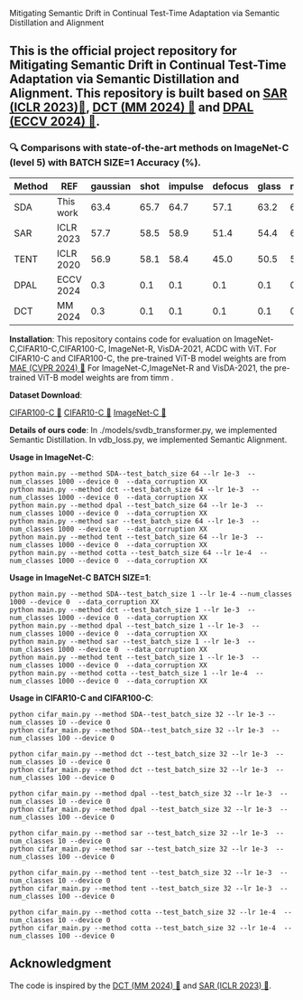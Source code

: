 Mitigating Semantic Drift in Continual Test-Time Adaptation via Semantic Distillation and Alignment

## This is the official project repository for Mitigating Semantic Drift in Continual Test-Time Adaptation via Semantic Distillation and Alignment. This repository is built based on [SAR (ICLR 2023)🔗](https://github.com/mr-eggplant/SAR), [DCT (MM 2024) 🔗](https://github.com/yushuntang/DCT) and [DPAL (ECCV 2024) 🔗](https://github.com/yushuntang/DCT).



### 🔍 Comparisons with state-of-the-art methods on ImageNet-C (level 5) with BATCH SIZE=1 Accuracy (%).

| Method | REF         | gaussian | shot | impulse | defocus | glass | motion | zoom | snow | frost | fog  | brightness | contrast | elastic | pixelate | jpeg | Mean↑ |
|--------|-------------|----------|------|---------|---------|-------|--------|------|------|-------|------|------------|----------|---------|----------|------|-------|
| SDA  | This work   | 63.4     | 65.7 | 64.7    | 57.1    | 63.2  | 66.3   | 28.6 | 71.8 | 70.8  | 75.3 | 78.4       | 43.8     | 72.1    | 75.8     | 73.2 | 64.7  |
| SAR    | ICLR 2023   | 57.7     | 58.5 | 58.9    | 51.4    | 54.4  | 61.5   | 59.1 | 64.8 | 64.9  | 67.6 | 78.1       | 2.0      | 68.1    | 67.9     | 66.0 | 58.7  |
| TENT   | ICLR 2020   | 56.9     | 58.1 | 58.4    | 45.0    | 50.5  | 58.4   | 50.0 | 51.9 | 56.3  | 58.7 | 78.2       | 11.4     | 59.5    | 70.1     | 71.4 | 55.7  |
| DPAL   | ECCV 2024   | 0.3      | 0.1  | 0.1     | 0.1     | 0.1   | 0.1    | 0.1  | 0.1  | 0.1   | 0.1  | 0.1        | 0.1      | 0.1     | 0.1      | 0.1  | 0.1   |
| DCT    | MM 2024     | 0.3      | 0.1  | 0.1     | 0.1     | 0.1   | 0.1    | 0.1  | 0.1  | 0.1   | 0.1  | 0.1        | 0.1      | 0.1     | 0.1      | 0.1  | 0.1   |


**Installation**:
This repository contains code for evaluation on ImageNet-C,CIFAR10-C,CIFAR100-C, ImageNet-R, VisDA-2021, ACDC with ViT.
For CIFAR10-C and CIFAR100-C, the pre-trained ViT-B model weights are from [MAE (CVPR 2024) 🔗](https://github.com/RanXu2000/continual-mae?tab=readme-ov-file)
For ImageNet-C,ImageNet-R and  VisDA-2021, the pre-trained ViT-B model weights are from timm .

**Dataset Download**:

[CIFAR100-C 🔗](https://zenodo.org/records/3555552)
[CIFAR10-C 🔗](https://zenodo.org/records/2535967)
[ImageNet-C 🔗](https://zenodo.org/records/2235448#.Yj2RO_co_mF)


**Details of ours code**:
In ./models/svdb\_transformer.py, we implemented Semantic Distillation. In vdb\_loss.py, we implemented Semantic Alignment.

**Usage in ImageNet-C**:
```
python main.py --method SDA--test_batch_size 64 --lr 1e-3  --num_classes 1000 --device 0  --data_corruption XX
python main.py --method dct --test_batch_size 64 --lr 1e-3  --num_classes 1000 --device 0  --data_corruption XX
python main.py --method dpal --test_batch_size 64 --lr 1e-3  --num_classes 1000 --device 0  --data_corruption XX
python main.py --method sar --test_batch_size 64 --lr 1e-3  --num_classes 1000 --device 0  --data_corruption XX
python main.py --method tent --test_batch_size 64 --lr 1e-3  --num_classes 1000 --device 0  --data_corruption XX
python main.py --method cotta --test_batch_size 64 --lr 1e-4  --num_classes 1000 --device 0  --data_corruption XX
```
**Usage in ImageNet-C BATCH SIZE=1**:
```
python main.py --method SDA--test_batch_size 1 --lr 1e-4 --num_classes 1000 --device 0  --data_corruption XX
python main.py --method dct --test_batch_size 1 --lr 1e-3  --num_classes 1000 --device 0  --data_corruption XX
python main.py --method dpal --test_batch_size 1 --lr 1e-3  --num_classes 1000 --device 0  --data_corruption XX
python main.py --method sar --test_batch_size 1 --lr 1e-3  --num_classes 1000 --device 0  --data_corruption XX
python main.py --method tent --test_batch_size 1 --lr 1e-3  --num_classes 1000 --device 0  --data_corruption XX
python main.py --method cotta --test_batch_size 1 --lr 1e-4  --num_classes 1000 --device 0  --data_corruption XX
```



**Usage in CIFAR10-C and CIFAR100-C**:
```
python cifar_main.py --method SDA--test_batch_size 32 --lr 1e-3 --num_classes 10 --device 0
python cifar_main.py --method SDA--test_batch_size 32 --lr 1e-3  --num_classes 100 --device 0

python cifar_main.py --method dct --test_batch_size 32 --lr 1e-3  --num_classes 10 --device 0
python cifar_main.py --method dct --test_batch_size 32 --lr 1e-3  --num_classes 100 --device 0

python cifar_main.py --method dpal --test_batch_size 32 --lr 1e-3  --num_classes 10 --device 0
python cifar_main.py --method dpal --test_batch_size 32 --lr 1e-3  --num_classes 100 --device 0

python cifar_main.py --method sar --test_batch_size 32 --lr 1e-3  --num_classes 10 --device 0
python cifar_main.py --method sar --test_batch_size 32 --lr 1e-3  --num_classes 100 --device 0

python cifar_main.py --method tent --test_batch_size 32 --lr 1e-3  --num_classes 10 --device 0
python cifar_main.py --method tent --test_batch_size 32 --lr 1e-3  --num_classes 100 --device 0

python cifar_main.py --method cotta --test_batch_size 32 --lr 1e-4  --num_classes 10 --device 0
python cifar_main.py --method cotta --test_batch_size 32 --lr 1e-4  --num_classes 100 --device 0
```

## Acknowledgment
The code is inspired by the [DCT (MM 2024) 🔗](https://github.com/yushuntang/DCT) and [SAR (ICLR 2023) 🔗](https://github.com/mr-eggplant/SAR).

